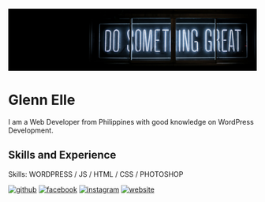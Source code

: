 ![WORDPRESS WEB DEVELOPER ](https://github.com/akosielye/akosielye/blob/main/LinkedIn-banner-19-1024x256.png)

# Glenn Elle
I am a Web Developer from Philippines with good knowledge on WordPress Development.

## Skills and Experience

Skills: WORDPRESS / JS / HTML / CSS / PHOTOSHOP

[<img src='https://cdn.jsdelivr.net/npm/simple-icons@3.0.1/icons/github.svg' alt='github' height='40'>](https://github.com/akosielye)  [<img src='https://cdn.jsdelivr.net/npm/simple-icons@3.0.1/icons/facebook.svg' alt='facebook' height='40'>](https://www.facebook.com/glennelye123)  [<img src='https://cdn.jsdelivr.net/npm/simple-icons@3.0.1/icons/instagram.svg' alt='instagram' height='40'>](https://www.instagram.com/akosielyee/)  [<img src='https://cdn.jsdelivr.net/npm/simple-icons@3.0.1/icons/icloud.svg' alt='website' height='40'>](https://akosielye.github.io/)  




